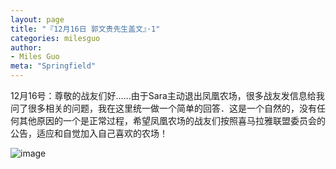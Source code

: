 ```yaml
---
layout: page
title: "『12月16日 郭文贵先生盖文』·1"
categories: milesguo
author:
- Miles Guo
meta: "Springfield"
---
```


12月16号：尊敬的战友们好……由于Sara主动退出凤凰农场，很多战友发信息给我问了很多相关的问题，我在这里统一做一个简单的回答．这是一个自然的，没有任何其他原因的一个是正常过程，希望凤凰农场的战友们按照喜马拉雅联盟委员会的公告，适应和自觉加入自己喜欢的农场！

![image](../../../../image/milesguo/2020_12_16_Miles_Guo_Getter_1_1.png)
